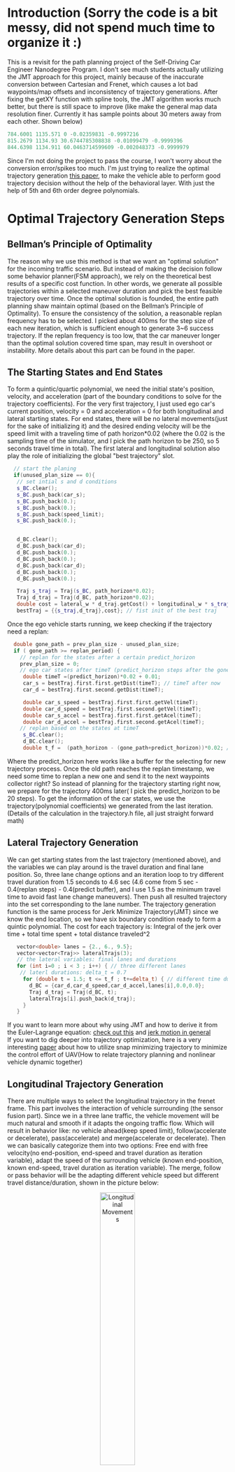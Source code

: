 # Introduction (Sorry the code is a bit messy, did not spend much time to organize it :)
This is a revisit for the path planning project of the Self-Driving Car Engineer Nanodegree Program. I don't see much students actually utilizing the JMT approach for this project, mainly because of the inaccurate conversion between Cartesian and Frenet, which causes a lot bad waypoints/map offsets and inconsistency of trajectory generations. After fixing the getXY function with spline tools, the JMT algorithm works much better, but there is still space to improve (like make the general map data resolution finer. Currently it has sample points about 30 meters away from each other. Shown below)   
```cpp
784.6001 1135.571 0 -0.02359831 -0.9997216
815.2679 1134.93 30.6744785308838 -0.01099479 -0.9999396
844.6398 1134.911 60.0463714599609 -0.002048373 -0.9999979
```
Since I'm not doing the project to pass the course, I won't worry about the conversion error/spikes too much. I'm just trying to realize the optimal trajectory generation [this paper](http://video.udacity-data.com.s3.amazonaws.com/topher/2017/July/595fd482_werling-optimal-trajectory-generation-for-dynamic-street-scenarios-in-a-frenet-frame/werling-optimal-trajectory-generation-for-dynamic-street-scenarios-in-a-frenet-frame.pdf), to make the vehicle able to perform good trajectory decision without the help of the behavioral layer. With just the help of 5th and 6th order degree polynomials.

# Optimal Trajectory Generation Steps

## Bellman’s Principle of Optimality
The reason why we use this method is that we want an "optimal solution" for the incoming traffic scenario. But instead of making the decision follow some behavior planner(FSM approach), we rely on the theoretical best results of a specific cost function. In other words, we generate all possible trajectories within a selected maneuver duration and pick the best feasible trajectory over time. Once the optimal solution is founded, the entire path planning shaw maintain optimal (based on the Bellman’s Principle of Optimality).
To ensure the consistency of the solution, a reasonable replan frequency has to be selected. I picked about 400ms for the step size of each new iteration, which is sufficient enough to generate 3~6 success trajectory. If the replan frequency is too low, that the car maneuver longer than the optimal solution covered time span, may result in overshoot or instability. More details about this part can be found in the paper. 

## The Starting States and End States 
To form a quintic/quartic polynomial, we need the initial state's position, velocity, and acceleration (part of the boundary conditions to solve for the trajectory coefficients). For the very first trajectory, I just used ego car's current position, velocity = 0 and acceleration = 0 for both longitudinal and lateral starting states. For end states, there will be no lateral movements(just for the sake of initializing it) and the desired ending velocity will be the speed limit with a traveling time of path horizon*0.02 (where the 0.02 is the sampling time of the simulator, and I pick the path horizon to be 250, so 5 seconds travel time in total).  The first lateral and longitudinal solution also play the role of initializing the global "best trajectory" slot.

```cpp
  // start the planing
  if(unused_plan_size == 0){
   // set intial s and d conditions
   s_BC.clear();
   s_BC.push_back(car_s);
   s_BC.push_back(0.);
   s_BC.push_back(0.);
   s_BC.push_back(speed_limit);
   s_BC.push_back(0.);


   d_BC.clear();
   d_BC.push_back(car_d);
   d_BC.push_back(0.);
   d_BC.push_back(0.);
   d_BC.push_back(car_d);
   d_BC.push_back(0.);
   d_BC.push_back(0.);

   Traj s_traj = Traj(s_BC, path_horizon*0.02);
   Traj d_traj = Traj(d_BC, path_horizon*0.02);
   double cost = lateral_w * d_traj.getCost() + longitudinal_w * s_traj.getCost();
   bestTraj = {{s_traj,d_traj},cost}; // fist init of the best traj

```
Once the ego vehicle starts running, we keep checking if the trajectory need a replan:
```cpp
  double gone_path = prev_plan_size - unused_plan_size;
  if ( gone_path >= replan_period) { 
    // replan for the states after a certain predict_horizon
    prev_plan_size = 0;
    // ego car states after timeT (predict_horizon steps after the gone)
     double timeT =(predict_horizon)*0.02 + 0.01;
     car_s = bestTraj.first.first.getDist(timeT); // timeT after now
     car_d = bestTraj.first.second.getDist(timeT);

     double car_s_speed = bestTraj.first.first.getVel(timeT);
     double car_d_speed = bestTraj.first.second.getVel(timeT);
     double car_s_accel = bestTraj.first.first.getAcel(timeT);
     double car_d_accel = bestTraj.first.second.getAcel(timeT);
    // replan based on the states at timeT
     s_BC.clear();
     d_BC.clear();
     double t_f =  (path_horizon - (gone_path+predict_horizon))*0.02; // maintain the total time to be 5 sec
```
Where the predict_horizon here works like a buffer for the selecting for new trajectory process. Once the old path reaches the replan timestamp, we need some time to replan a new one and send it to the next waypoints collector right? So instead of planning for the trajectory starting right now, we prepare for the trajectory 400ms later( I pick the predict_horizon to be 20 steps). To get the information of the car states, we use the trajectory(polynomial coefficients) we generated from the last iteration. (Details of the calculation in the trajectory.h file, all just straight forward math)

## Lateral Trajectory Generation  
We can get starting states from the last trajectory (mentioned above), and the variables we can play around is the travel duration and final lane position. So, three lane change options and an iteration loop to try different travel duration from 1.5 seconds to 4.6 sec (4.6 come from 5 sec - 0.4(replan steps) - 0.4(predict buffer), and I use 1.5 as the minimum travel time to avoid fast lane change maneuvers). Then push all resulted trajectory into the set corresponding to the lane number. The trajectory generation function is the same process for Jerk Minimize Trajectory(JMT) since we know the end location, so we have six boundary condition ready to form a quintic polynomial. The cost for each trajectory is: Integral of the jerk over time + total time spent + total distance traveled^2

```cpp
   vector<double> lanes = {2., 6., 9.5};
   vector<vector<Traj>> lateralTrajs(3);
   // the lateral variables: final lanes and durations
   for (int i=0 ; i < 3 ; i++) { // three different lanes
    // laterl durations: delta_t = 0.7
     for (double t = 1.5; t <= t_f ; t+=delta_t) { // different time durations
       d_BC = {car_d,car_d_speed,car_d_accel,lanes[i],0.0,0.0};
       Traj d_traj = Traj(d_BC, t);
       lateralTrajs[i].push_back(d_traj);
     }
   }
```
 
If you want to learn more about why using JMT and how to derive it from the Euler-Lagrange equation: [check out this](http://courses.shadmehrlab.org/Shortcourse/minimumjerk.pdf) and [jerk motion in general](https://www.emis.de/journals/BJGA/v21n1/B21-1po-b71.pdf)  
If you want to dig deeper into trajectory optimization, here is a very interesting [paper](http://www-personal.acfr.usyd.edu.au/spns/cdm/papers/Mellinger.pdf) about how to utilize snap minimizing trajectory to minimize the control effort of UAV(How to relate trajectory planning and nonlinear vehicle dynamic together) 

## Longitudinal Trajectory Generation 
There are multiple ways to select the longitudinal trajectory in the frenet frame. This part involves the interaction of vehicle surrounding (the sensor fusion part). Since we in a three lane traffic, the vehicle movement will be much natural and smooth if it adapts the ongoing traffic flow. Which will result in behavior like: no vehicle ahead(keep speed limit), follow(accelerate or decelerate), pass(accelerate) and merge(accelerate or decelerate). Then we can basically categorize them into two options: Free end with free velocity(no end-position, end-speed and travel duration as iteration variable), adapt the speed of the surrounding vehicle (known end-position, known end-speed, travel duration as iteration variable). The merge, follow or pass behavior will be the adapting different vehicle speed but different travel distance/duration, shown in the picture below:
<p align="center">
     <img src="./LongTraj_options.PNG" alt="Longitudinal Movements" width="40%" height="40%">
     <br>LongTraj_options.PNG
</p>
However, I did not use the JMT 6th degree polynomial for the longitudinal part, mainly just because of the uncertainty and wrong measurements/prediction for the sensored surrounding vehicles. So I just used a 5th-degree poly(assume not knowing the end-position), trying to follow the traffic with different time span, which also can create all merge, pass or follow behaviors, just taking more calculating power. Even the jerk is not minimum guaranteed, I still added the integral of the jerk into the cost function. So the solution should be jerk minimized as well. 

Yes using some behavior planner logic like check if the vehicle is blocked ahead or if it is good to merge or pass, or how many cars ahead, etc. will definitely help reducing the calculation time to find the feasible solution. Plus, if you do so, the same time you can get an exact desired end-position for the trajectory generation so that you can use JMT. But all of those I just mentioned requires accurate sensor data/state estimation and most importantly, a consistent controller sampling time (in this case, the simulator sampling freq). If not, then the end-position will not be accurate, and the ego vehicle will end up driving into wrong positions (collision occur when space is tight). This is the main reason why I did not use it, but this is just my own approach, and I just spent a few days on it. You can definitely try it out if you can spend some time improve the accuracy of the map resolution and Cartesian/Frenet conversion.   

```cpp
  vector<vector<Traj>> longitudinalTraj(3);
  // if the longitudinal path are free ended, we only have 5 boundary conditions,
  // the only variable to change will be the durations and final vel based on the duration
  for(int i = 0; i< 3; ++i){ // 3 lane options
    std::sort(lv[i].begin(),lv[i].end(),[](const vector<double> &a,const vector<double>&b){return a[5] > b[5];}); // compare s position
    double s_lv_t = lv[i].empty()? 0:lv[i][0][5] + sqrt(lv[i].back()[3]*lv[i].back()[3] + lv[i].back()[4]*lv[i].back()[4])*predict_horizon*0.02; // leading vehicle position at timeT
    if(lv[i].size() == 0 || s_lv_t + 5 <= car_s){ // no leading vehicle
      // change the to that lane while trying to reach to the desired speed
      // control the longitudinal duration  inbetween 1.5 - 5
      for (double t = 2; t <= t_f ; t+=delta_t) { // three different time duration
        double s_dot_t =  car_s_speed + (speed_limit - car_s_speed)*(t/t_f);
        s_BC = {car_s,car_s_speed,car_s_accel,s_dot_t,0};
        Traj s_traj = Traj(s_BC, t);
        longitudinalTraj[i].push_back(s_traj);
      }
    }else { 
       // if leading vehicles ahead in same lane , just follow it
      // if the leading vehicles at left or right lanes = lane change maybe
      // pass it or follow it or meger into it if more than one vehicle
      double vx = lv[i][0][3];
      double vy = lv[i][0][4];
      double s_lv_dot_dot = 0;
      double s_lv_dot = sqrt(vx*vx + vy*vy);
      for(double t = 2; t <= t_f ; t+=delta_t){
        //adapt speed:
        s_BC = {car_s,car_s_speed,car_s_accel,s_lv_dot,0};
        Traj s_traj = Traj(s_BC, t);
        longitudinalTraj[i].push_back(s_traj);
      }
    }
  }
```

## Longitudinal and Lateral Trajectory Combination and Collision Check
As the picture showed above, all types of vehicle behavior can be generated by combining the successor lateral and longitudinal trajectories, and find the one with the best cost, convert it into the Cartesian frame and publish it as the next waypoints.
```cpp
 for(int i = 0; i< 3; ++i){ // three lanes combination
   for(auto laTraj:lateralTrajs[i]){
     for(auto loTraj:longitudinalTraj[i]){
       // if changing lane, and d movement takes longer to finish than s movement, abandon it
      if(abs(car_d - laTraj.getDist(t_f)) > 2 && laTraj.duration > loTraj.duration) continue;
      if(!collisionCheck(loTraj,laTraj,predict_horizon,sensor_fusion)) continue;
      double cost = lateral_w * laTraj.getCost() + longitudinal_w * loTraj.getCost();
      if(cost < bestTraj.second){
        bestTraj = {{loTraj,laTraj},cost};
        cout<< "a solution found" << endl;
        //++solutionCnt;
      }
     }
   }
 }

 for (int i = 0; i < path_horizon - (predict_horizon + gone_path); i++)
 {
   //generate next points using selected trajectory with a time pace of 0.02 seconds
   double next_s = bestTraj.first.first.getDist(i*0.02);
   double next_d = bestTraj.first.second.getDist(i*0.02);
   // convert  to  global coordinates
   vector<double> sxy = getXY(next_s, next_d);

   // pass points to simulator
   next_x_vals.push_back(sxy[0]);
   next_y_vals.push_back(sxy[1]);
   prev_plan_size++;
 }
```
Note: There are some cases I will abandon the trajectory combination:
* When the lateral movement taking more time to finish than longitudinal, this will result in car moving solely horizontally after a certain point, which is not physically possible. 
* When there's collision occur (other vehicles interfere the trajectory), tested with a body box, any contact within +-3 meter in x or +- 1 meter in y will then abandon that trajectory. 
* Any trajectory with higher cost will be discarded as well.
```cpp
Here's the code for collision check:
bool collisionCheck(Traj& s_traj, Traj& d_traj, int predict_horizon, vector<vector<double>> sensor_fusion){
  double Tf = s_traj.duration; // since s movement has to >= d
  for(double t = 0; t < Tf; t+= 0.02){
    // sensor_fusion results at time t
    vector<double> ego_xy = getXY(s_traj.getDist(t),d_traj.getDist(t));
    // check the acceleration and jerk the same time
    if(abs(d_traj.getAcel(t)) > 10.0 || abs(d_traj.getJerk(t)) > 10.0 || abs(s_traj.getAcel(t)) > 10.0 || abs(s_traj.getJerk(t)) > 10.0) return false;
    for(int i = 0; i < sensor_fusion.size(); ++i){
      double near_x = sensor_fusion[i][1] + sensor_fusion[i][3] * (t + predict_horizon*0.02);
      double near_y = sensor_fusion[i][2] + sensor_fusion[i][4] * (t + predict_horizon*0.02);
      if(abs(near_x - ego_xy[0]) <= 3 && abs(near_y - ego_xy[1]) <= 1){
        return false;
      }
    }
  }
  return true;
}
```

# Other Notes
How I fix the getXY() function, instead of using linear interpolate to estimate where s,d locate in the map, directly use spline too to build the relation:
```cpp
void setupGetXY( const vector<double> &maps_x,
                 const vector<double> &maps_y,
                 const vector<double> &maps_s,
                 const vector<double> &maps_dx,
                 const vector<double> &maps_dy){


  splineX.set_points(maps_s,maps_x);
  splineY.set_points(maps_s,maps_y);
  splinedX.set_points(maps_s,maps_dx);
  splinedY.set_points(maps_s,maps_dy);

}

vector<double> getXY(double s, double d) {
  s = fmod(s, max_s);
  double x = splineX(s) + d * splinedX(s);
  double y = splineY(s) + d * splinedY(s);
  return {x,y};
}
```
Integral of jerk^2 for quintic:
 ```c++
     double jerk_int = 36*a3*a3*T + T3*(192*a4*a4 + 240*a3*a5) + 720*a5*a5*T5 + 144*a3*a4*T2 + 720*a4*a5*T4;
 ```
Integral of jerk^2 for quartic:
 ```c++
     double jerk_int = 36*a3*a3*T + 144*a3*a4*T2 + 192*a4*a4*T3;
 ```
 
 Use Eigen to solve the poly coefficients:
```cpp
MatrixXd a(3,3);
    double T2 =  T*T,
           T3 = T2*T,
           T4 = T3*T,
           T5 = T4*T;
    a <<  T3,    T4,    T5,
        3*T2,  4*T3,  5*T4,
         6*T, 12*T2, 20*T3;
    MatrixXd aInv = a.inverse();

    VectorXd b(3);
    b << BC[3] - (BC[0] + BC[1]*T + 0.5*BC[2]*T2),
         BC[4] - (           BC[1]   +     BC[2]*T),
         BC[5] - (                            BC[2]);
    VectorXd alpha = aInv * b;

    a0 = BC[0];
    a1 = BC[1];
    a2 = 0.5 * BC[2];
    a3 = alpha[0];
    a4 = alpha[1];
    a5 = alpha[2];
```
# Some DEMOs (The Jerk/Accel spikes are just caused by inconsistent Frenet to Cartesian conversion)  

Successfully adapt the traffcic flow:

<p align="center">
     <img src="./followTraffic.gif" alt=" " width="40%" height="40%">
     <br>followTraffic.gif
</p>
Moments that bad trajectory decision got abandoned:

<p align="center">
     <img src="./abandon1.gif" alt=" " width="40%" height="40%">
     <br>abandon1.gif
</p>
<p align="center">
     <img src="./abandon2.gif" alt=" " width="40%" height="40%">
     <br>abandon2.gif
</p>
Performance in crowded traffic:

<p align="center">
     <img src="./crowdTraffic.gif" alt=" " width="40%" height="40%">
     <br>crowdTraffic.gif
</p>
Aggressive drving:

<p align="center">
     <img src="./agressiveDriving.gif" alt=" " width="40%" height="40%">
     <br>aggressiveDriving.gif
</p>

### Simulator.
You can download the Term3 Simulator which contains the Path Planning Project from the [releases tab (https://github.com/udacity/self-driving-car-sim/releases/tag/T3_v1.2).  

To run the simulator on Mac/Linux, first make the binary file executable with the following command:
```shell
sudo chmod u+x {simulator_file_name}
```

#### The map of the highway is in data/highway_map.txt
Each waypoint in the list contains  [x,y,s,dx,dy] values. x and y are the waypoint's map coordinate position, the s value is the distance along the road to get to that waypoint in meters, the dx and dy values define the unit normal vector pointing outward of the highway loop.

The highway's waypoints loop around so the frenet s value, distance along the road, goes from 0 to 6945.554.

## Basic Build Instructions

1. Clone this repo.
2. Make a build directory: `mkdir build && cd build`
3. Compile: `cmake .. && make`
4. Run it: `./path_planning`.
5. Then start the simulator.

Here is the data provided from the Simulator to the C++ Program

#### Main car's localization Data (No Noise)

["x"] The car's x position in map coordinates

["y"] The car's y position in map coordinates

["s"] The car's s position in frenet coordinates

["d"] The car's d position in frenet coordinates

["yaw"] The car's yaw angle in the map

["speed"] The car's speed in MPH

#### Previous path data given to the Planner

//Note: Return the previous list but with processed points removed, can be a nice tool to show how far along
the path has processed since last time.

["previous_path_x"] The previous list of x points previously given to the simulator

["previous_path_y"] The previous list of y points previously given to the simulator

#### Previous path's end s and d values

["end_path_s"] The previous list's last point's frenet s value

["end_path_d"] The previous list's last point's frenet d value

#### Sensor Fusion Data, a list of all other car's attributes on the same side of the road. (No Noise)

["sensor_fusion"] A 2d vector of cars and then that car's [car's unique ID, car's x position in map coordinates, car's y position in map coordinates, car's x velocity in m/s, car's y velocity in m/s, car's s position in frenet coordinates, car's d position in frenet coordinates.

## Details

1. The car uses a perfect controller and will visit every (x,y) point it recieves in the list every .02 seconds. The units for the (x,y) points are in meters and the spacing of the points determines the speed of the car. The vector going from a point to the next point in the list dictates the angle of the car. Acceleration both in the tangential and normal directions is measured along with the jerk, the rate of change of total Acceleration. The (x,y) point paths that the planner recieves should not have a total acceleration that goes over 10 m/s^2, also the jerk should not go over 50 m/s^3. (NOTE: As this is BETA, these requirements might change. Also currently jerk is over a .02 second interval, it would probably be better to average total acceleration over 1 second and measure jerk from that.

2. There will be some latency between the simulator running and the path planner returning a path, with optimized code usually its not very long maybe just 1-3 time steps. During this delay the simulator will continue using points that it was last given, because of this its a good idea to store the last points you have used so you can have a smooth transition. previous_path_x, and previous_path_y can be helpful for this transition since they show the last points given to the simulator controller with the processed points already removed. You would either return a path that extends this previous path or make sure to create a new path that has a smooth transition with this last path.

## Tips

A really helpful resource for doing this project and creating smooth trajectories was using http://kluge.in-chemnitz.de/opensource/spline/, the spline function is in a single hearder file is really easy to use.

---

## Dependencies

* cmake >= 3.5
  * All OSes: [click here for installation instructions](https://cmake.org/install/)
* make >= 4.1
  * Linux: make is installed by default on most Linux distros
  * Mac: [install Xcode command line tools to get make](https://developer.apple.com/xcode/features/)
  * Windows: [Click here for installation instructions](http://gnuwin32.sourceforge.net/packages/make.htm)
* gcc/g++ >= 5.4
  * Linux: gcc / g++ is installed by default on most Linux distros
  * Mac: same deal as make - [install Xcode command line tools]((https://developer.apple.com/xcode/features/)
  * Windows: recommend using [MinGW](http://www.mingw.org/)
* [uWebSockets](https://github.com/uWebSockets/uWebSockets)
  * Run either `install-mac.sh` or `install-ubuntu.sh`.
  * If you install from source, checkout to commit `e94b6e1`, i.e.
    ```
    git clone https://github.com/uWebSockets/uWebSockets
    cd uWebSockets
    git checkout e94b6e1
    ```

